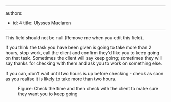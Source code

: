 

---
authors:
  - id: 4
    title: Ulysses Maclaren
---




<span class='intro'> This field should not be null (Remove me when you edit this field). </span>


  <p>If you think the task you have been given is going to take more than 2 hours, stop work, call the client and confirm they'd like you to keep going on that task. Sometimes the client will say keep going; sometimes they will say thanks for checking with them and ask you to work on something else. </p>
<p>If you can, don't wait until two hours is up before checking - check as soon as you realise it is likely to take more than two hours. </p>
<dl class="goodImage">
    <dt><img alt="" src="http&#58;//www.ssw.com.au/ssw/Standards/Rules/Images/DealingwithClients_ChecktheTime.jpg" /> </dt>
    <dd>Figure&#58; Check the time and then check with the client to make sure they want you to keep going</dd>
</dl>



